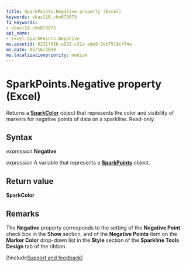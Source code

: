 ```yaml
---
title: SparkPoints.Negative property (Excel)
keywords: vbaxl10.chm873073
f1_keywords:
- vbaxl10.chm873073
api_name:
- Excel.SparkPoints.Negative
ms.assetid: 6231f95b-a923-c31a-ade9-3eb7519c474a
ms.date: 05/16/2019
ms.localizationpriority: medium
---
```



# SparkPoints.Negative property (Excel)

Returns a **[SparkColor](Excel.SparkColor.md)** object that represents the color and visibility of markers for negative points of data on a sparkline. Read-only.


## Syntax

_expression_.**Negative**

_expression_ A variable that represents a **[SparkPoints](Excel.SparkPoints.md)** object.


## Return value

**SparkColor**


## Remarks

The **Negative** property corresponds to the setting of the **Negative Point** check box in the **Show** section, and of the **Negative Points** item on the **Marker Color** drop-down list in the **Style** section of the **Sparkline Tools Design** tab of the ribbon.




[!include[Support and feedback](~/includes/feedback-boilerplate.md)]